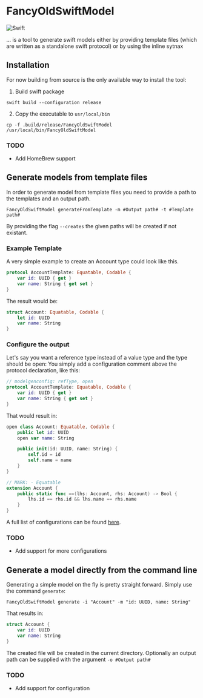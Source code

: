 # FancyOldSwiftModel

![Swift](https://github.com/Arestronaut/FancyOldSwiftModel/workflows/Swift/badge.svg)

... is a tool to generate swift models either by providing template files (which are written as a standalone swift protocol) or by using the inline sytnax

## Installation
For now building from source is the only available way to install the tool: 
1. Build swift package
```
swift build --configuration release
```

2. Copy the executable to `usr/local/bin`
```
cp -f .build/release/FancyOldSwiftModel /usr/local/bin/FancyOldSwiftModel
```

### TODO
- Add HomeBrew support

## Generate models from template files
In order to generate model from template files you need to provide a path to the templates and an output path.

`FancyOldSwiftModel generateFromTemplate -m #Output path# -t #Template path#`

By providing the flag `--creates` the given paths will be created if not existant.

### Example Template

A very simple example to create an Account type could look like this.

```swift
protocol AccountTemplate: Equatable, Codable {
    var id: UUID { get }
    var name: String { get set }
}
```

The result would be: 

```swift
struct Account: Equatable, Codable {
    let id: UUID
    var name: String
}
```

### Configure the output

Let's say you want a reference type instead of a value type and the type should be open: You simply add a configuration comment above the protocol declaration, like this: 

```swift
// modelgenconfig: refType, open
protocol AccountTemplate: Equatable, Codable {
    var id: UUID { get }
    var name: String { get set }
}
```

That would result in: 

```swift
open class Account: Equatable, Codable {
    public let id: UUID
    open var name: String

    public init(id: UUID, name: String) {
        self.id = id
        self.name = name
    }
}

// MARK: - Equatable
extension Account {
    public static func ==(lhs: Account, rhs: Account) -> Bool {
        lhs.id == rhs.id && lhs.name == rhs.name
    }
}
```

A full list of configurations can be found [here](https://github.com/Arestronaut/FancyOldSwiftModel/blob/main/Sources/FancyOldSwiftModel/Types/Config.swift).

### TODO
- Add support for more configurations

## Generate a model directly from the command line

Generating a simple model on the fly is pretty straight forward. Simply use the command `generate`: 

`FancyOldSwiftModel generate -i "Account" -m "id: UUID, name: String"`

That results in: 

```swift
struct Account {
    var id: UUID
    var name: String
}
```

The created file will be created in the current directory. Optionally an output path can be supplied with the argument `-o #Output path#`

### TODO
- Add support for configuration
